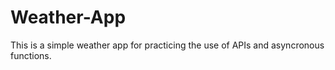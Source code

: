 # Weather-App

This is a simple weather app for practicing the use of APIs and asyncronous functions.
